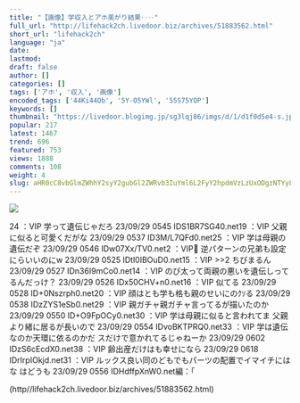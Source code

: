 ```yaml
---
title: "【画像】学収入とアホ美がり結果‥‥"
full_url: "http://lifehack2ch.livedoor.biz/archives/51883562.html"
short_url: "lifehack2ch"
language: "ja"
date: 
lastmod: 
draft: false
author: []
categories: []
tags: ['アホ', '収入', '画像']
encoded_tags: ['44Ki44Ob', '5Y-O5YWl', '55S75YOP']
keywords: []
thumbnail: "https://livedoor.blogimg.jp/sg3lqj86/imgs/d/1/d1f0d5e4-s.jpg"
popular: 217
latest: 1467
trend: 696
featured: 753
views: 1888
comments: 108
weight: 4
slug: aHR0cC8vbGlmZWhhY2syY2gubGl2ZWRvb3IuYml6L2FyY2hpdmVzLzUxODgzNTYyLmh0bWw=
---
```


![](https://livedoor.blogimg.jp/sg3lqj86/imgs/d/1/d1f0d5e4-s.jpg)

24 ：VIP 学って遺伝じゃだろ 23/09/29 0545 IDS1BR7SG40.net19 ：VIP 父親に似ると可愛くだがな 23/09/29 0537 ID3M/L7QFd0.net25 ：VIP 学は母親の遺伝だぞ 23/09/29 0546 IDw07Xx/TV0.net2 ：VIP🐙 逆パターンの兄弟も設定にらいいのにw 23/09/29 0525 IDtl0IBOuD0.net15 ：VIP >>2 ちびまるん 23/09/29 0527 IDn36I9mCo0.net14 ：VIP のび太って両親の悪いを遺伝しってるんだっけ？ 23/09/29 0526 IDx50CHV+n0.net16 ：VIP 似てる 23/09/29 0528 ID+0Nszrph0.net20 ：VIP 顔はとも学も格も親のせいにのｸｿる 23/09/29 0538 IDzZYS1eSb0.net29 ：VIP 親ガチャ親ガチャ言ってるが描いたのか 23/09/29 0550 ID+O9FpOCy0.net30 ：VIP 学は母親に似ると言われてま 父親より緒に居るが長いので 23/09/29 0554 IDvoBKTPRQ0.net33 ：VIP 学は遺伝なのか天環に依るのかだ スだけで意かれてるじゃねーか 23/09/29 0602 IDzS6cEcdX0.net38 ：VIP 齢出産だけはも幸せになら 23/09/29 0618 IDrIrpIOkjd.net31 ：VIP ルックス良い同のどもでもパーツの配置でイマイチにはな はどうも 23/09/29 0556 IDHdffpXnW0.net編：「

(http//lifehack2ch.livedoor.biz/archives/51883562.html)
